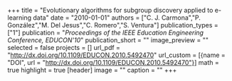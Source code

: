 +++
title = "Evolutionary algorithms for subgroup discovery applied to e-learning data"
date = "2010-01-01"
authors = ["C. J. Carmona","P. González","M. Del Jesus","C. Romero","S. Ventura"]
publication_types = ["1"]
publication = "_Proceedings of the IEEE Education Engineering Conference, EDUCON'10_"
publication_short = ""
image_preview = ""
selected = false
projects = []
url_pdf = "http://dx.doi.org/10.1109/EDUCON.2010.5492470"
url_custom = [{name = "DOI", url = "http://dx.doi.org/10.1109/EDUCON.2010.5492470"}]
math = true
highlight = true
[header]
image = ""
caption = ""
+++

